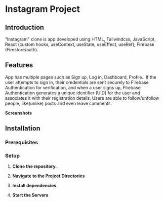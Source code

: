 # Instagram Project

## Introduction
"Instagram" clone is app developed using HTML, Tailwindcss, JavaScript, React (custom hooks, useContext,
 useState, useEffect, useRef), Firebase (Firestore/auth). 

## Features
App has multiple pages such as Sign up, Log in, Dashboard, Profile.. If the user attempts to sign in, their credentials are sent securely to Firebase Authentication for verification, and when a user signs up, FIrebase Authentication generates a unique identifier (UID) for the user and associates it with their registration details. Users are able to follow/unfollow people, like(unlike) posts and even leave comments. 

**Screenshots**



## Installation

### Prerequisites

### Setup

1.  **Clone the repository.**

2.  **Navigate to the Projcet Directories**

3.  **Install dependencies**

4.  **Start the Servers**
